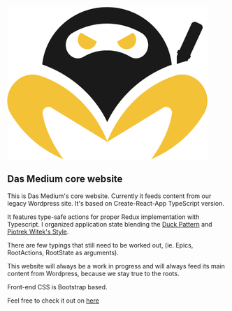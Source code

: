 ![alt text](<https://github.com/dasmedium/dasmediumReactWebsite/blob/master/src/img/DM-Icon-(mad).png> "Das Medium")

## Das Medium core website

This is Das Medium's core website. Currently it feeds content from our legacy Wordpress site.
It's based on Create-React-App TypeScript version.

It features type-safe actions for proper Redux implementation with Typescript. I organized application state blending the [Duck Pattern](https://github.com/erikras/ducks-modular-redux) and [Piotrek Witek's Style](https://github.com/piotrwitek).

There are few typings that still need to be worked out, (ie. Epics, RootActions, RootState as arguments).

This website will always be a work in progress and will always feed its main content from Wordpress, because we stay true to the roots.

Front-end CSS is Bootstrap based.

Feel free to check it out on [here](https://dasmedium.co)
